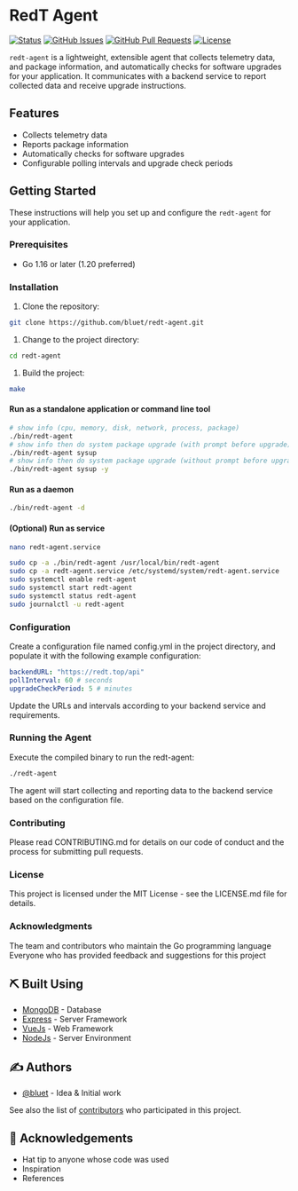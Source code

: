 # RedT Agent

[![Status](https://img.shields.io/badge/status-active-success.svg)](https://github.com/bluet/redt-agent/)
[![GitHub Issues](https://img.shields.io/github/issues/bluet/redt-agent.svg)](https://github.com/bluet/redt-agent/issues)
[![GitHub Pull Requests](https://img.shields.io/github/issues-pr/bluet/redt-agent.svg)](https://github.com/bluet/redt-agent/pulls)
[![License](https://img.shields.io/badge/license-MIT-blue.svg)](/LICENSE)

`redt-agent` is a lightweight, extensible agent that collects telemetry data, and package information, and automatically checks for software upgrades for your application. It communicates with a backend service to report collected data and receive upgrade instructions.

## Features

- Collects telemetry data
- Reports package information
- Automatically checks for software upgrades
- Configurable polling intervals and upgrade check periods

## Getting Started

These instructions will help you set up and configure the `redt-agent` for your application.

### Prerequisites

- Go 1.16 or later (1.20 preferred)

### Installation

1. Clone the repository:

```bash
git clone https://github.com/bluet/redt-agent.git

```

1. Change to the project directory:

```bash
cd redt-agent
```

1. Build the project:

```bash
make
```

#### Run as a standalone application or command line tool

```bash
# show info (cpu, memory, disk, network, process, package)
./bin/redt-agent
# show info then do system package upgrade (with prompt before upgrade)
./bin/redt-agent sysup
# show info then do system package upgrade (without prompt before upgrade)
./bin/redt-agent sysup -y
```

#### Run as a daemon

```bash
./bin/redt-agent -d
```

#### (Optional) Run as service

```bash
nano redt-agent.service
```

```bash
sudo cp -a ./bin/redt-agent /usr/local/bin/redt-agent
sudo cp -a redt-agent.service /etc/systemd/system/redt-agent.service
sudo systemctl enable redt-agent
sudo systemctl start redt-agent
sudo systemctl status redt-agent
sudo journalctl -u redt-agent

```

### Configuration

Create a configuration file named config.yml in the project directory, and populate it with the following example configuration:

```yaml
backendURL: "https://redt.top/api"
pollInterval: 60 # seconds
upgradeCheckPeriod: 5 # minutes
```

Update the URLs and intervals according to your backend service and requirements.

### Running the Agent

Execute the compiled binary to run the redt-agent:

```bash
./redt-agent
```

The agent will start collecting and reporting data to the backend service based on the configuration file.

### Contributing

Please read CONTRIBUTING.md for details on our code of conduct and the process for submitting pull requests.

### License

This project is licensed under the MIT License - see the LICENSE.md file for details.

### Acknowledgments

The team and contributors who maintain the Go programming language
Everyone who has provided feedback and suggestions for this project

## ⛏️ Built Using <a name = "built_using"></a>

- [MongoDB](https://www.mongodb.com/) - Database
- [Express](https://expressjs.com/) - Server Framework
- [VueJs](https://vuejs.org/) - Web Framework
- [NodeJs](https://nodejs.org/en/) - Server Environment

## ✍️ Authors <a name = "authors"></a>

- [@bluet](https://github.com/bluet) - Idea & Initial work

See also the list of [contributors](https://github.com/bluet/redt-agent/contributors) who participated in this project.

## 🎉 Acknowledgements <a name = "acknowledgement"></a>

- Hat tip to anyone whose code was used
- Inspiration
- References
